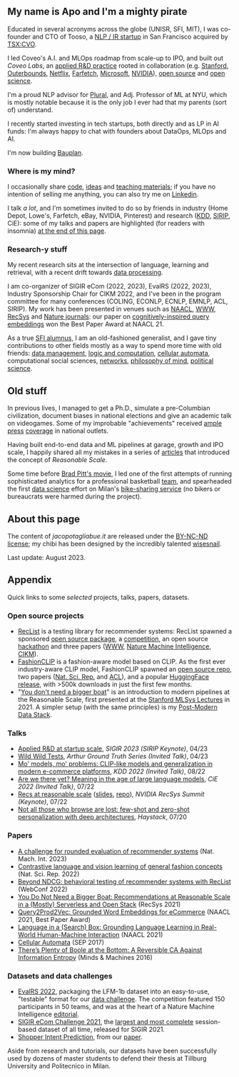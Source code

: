 ## My name is Apo and I'm a mighty pirate

Educated in several acronyms across the globe (UNISR, SFI, MIT), I was co-founder and CTO of Tooso, a [NLP / IR startup](https://www.gartner.com/en/documents/3913700/cool-vendors-in-digital-commerce) in San Francisco acquired by [TSX:CVO](https://www.coveo.com/en/company/news-releases/2019/coveo-acquires-tooso). 

I led Coveo's A.I. and MLOps roadmap from scale-up to IPO, and built out _Coveo Labs_, an [applied R&D practice](https://medium.com/the-techlife/applied-research-at-reasonable-scale-8a74d2beed89) rooted in collaboration (e.g. [Stanford](https://www.nature.com/articles/s41598-022-23052-9), [Outerbounds](https://arxiv.org/pdf/2110.13601.pdf), [Netflix](https://arxiv.org/pdf/2303.11761.pdf), [Farfetch](https://aclanthology.org/2022.ecnlp-1.22/), [Microsoft](https://academic.oup.com/logcom/article-abstract/32/6/1129/6548838?redirectedFrom=fulltext), [NVIDIA](https://rdcu.be/c4dXy)), [open source](https://github.com/jacopotagliabue) and [open science](https://github.com/coveooss/SIGIR-ecom-data-challenge).

I'm a proud NLP advisor for [Plural](https://www.pluralpolicy.com/), and Adj. Professor of ML at NYU, which is mostly notable because it is the only job I ever had that my parents (sort of) understand. 

I recently started investing in tech startups, both directly and as LP in AI funds: I'm always happy to chat with founders about DataOps, MLOps and AI.

I'm now building [Bauplan](https://www.bauplanlabs.com/). 

### Where is my mind?

I occasionally share [code](https://github.com/jacopotagliabue), [ideas](https://scholar.google.com/citations?user=NDX19U0AAAAJ&hl=en) and [teaching materials](https://github.com/jacopotagliabue/MLSys-NYU-2022); if you have no intention of selling me anything, you can also try me on [Linkedin](https://www.linkedin.com/in/jacopotagliabue/).

I talk _a lot_, and I'm sometimes invited to do so by friends in industry (Home Depot, Lowe's, Farfetch, eBay, NVIDIA, Pinterest) and research ([KDD](public/ADKDD_talk_Aug_2023.pdf), [SIRIP](public/SIRIP_2023_keynote.pdf), CiE): some of my talks and papers are highlighted (for readers with insomnia) [at the end of this page](#appendix).

### Research-y stuff

My recent research sits at the intersection of language, learning and retrieval, with a recent drift towards [data processing](https://arxiv.org/abs/2308.05368).

I am co-organizer of SIGIR eCom (2022, 2023), EvalRS (2022, 2023), Industry Sponsorship Chair for CIKM 2022, and I've been in the program committee for many conferences (COLING, ECONLP, ECNLP, EMNLP, ACL, SIRIP). My work has been presented in venues such as [NAACL](https://aclanthology.org/2021.naacl-main.348/), [WWW](https://arxiv.org/abs/2111.09963), [RecSys](https://dl.acm.org/doi/10.1145/3383313.3411477) and [Nature journals](https://www.nature.com/articles/s41598-022-23052-9): our paper on [cognitively-inspired query embeddings](https://aclanthology.org/2021.naacl-industry.20/) won the Best Paper Award at NAACL 21.

As a true [SFI alumnus](https://www.santafe.edu/engage/learn/alumni/jacopo-tagliabue), I am an old-fashioned generalist, and I gave tiny contributions to other fields mostly as a way to spend more time with old friends: [data management](https://arxiv.org/abs/2308.05368), [logic and computation](https://academic.oup.com/logcom/article-abstract/32/6/1129/6548838?redirectedFrom=fulltext), [cellular automata](https://philpapers.org/archive/BERTPO-77.pdf), computational social sciences, [networks](https://appliednetsci.springeropen.com/articles/10.1007/s41109-017-0029-0), [philosophy of mind](https://link.springer.com/article/10.1007/s11023-013-9332-4), [political science](https://www.tandfonline.com/doi/full/10.1080/23248823.2023.2175124).

## Old stuff

In previous lives, I managed to get a Ph.D., simulate a pre-Columbian civilization, document biases in national elections and give an academic talk on videogames. Some of my improbable "achievements" received [ample](http://milano.corriere.it/milano/notizie/cronaca/13_settembre_18/ciclobby-censimento-biciclette-mobilita-sostenibile-2223163930809.shtml) [press](public/il_foglio_02_2023.pdf) [coverage](public/isport_gazzetta.pdf) in national outlets. 

Having built end-to-end data and ML pipelines at garage, growth and IPO scale, I happily shared all my mistakes in a series of [articles](https://towardsdatascience.com/tagged/mlops-without-much-ops) that introduced the concept of _Reasonable Scale_.

Some time before [Brad Pitt's movie](https://en.wikipedia.org/wiki/Moneyball_(film)), I led one of the first attempts of running sophisticated analytics for a professional basketball [team](http://www.olimpiamilano.com/en/), and spearheaded the first [data science](https://vimeo.com/74664341) effort on Milan's [bike-sharing service](public/PedalaMi.pdf) (no bikers or bureaucrats were harmed during the project).

## About this page

The content of _jacopotagliabue.it_ are released under the [BY-NC-ND license](https://creativecommons.org/licenses/by-nc-nd/3.0/); my chibi has been designed by the incredibly talented [wisesnail](https://www.instagram.com/wisesnail/?hl=en). 

Last update: August 2023. 

## Appendix

Quick links to some _selected_ projects, talks, papers, datasets.

### Open source projects

* [RecList](http://reclist.io/) is a testing library for recommender systems: RecList spawned a sponsored [open source package](https://github.com/jacopotagliabue/reclist), a [competition](https://reclist.io/cikm2022-cup/), an open source [hackathon](https://github.com/RecList/evalRS-KDD-2023) and three papers ([WWW](https://dl.acm.org/doi/abs/10.1145/3487553.3524215), [Nature Machine Intelligence](https://www.nature.com/articles/s42256-022-00606-0), [CIKM](https://ceur-ws.org/Vol-3318/keynote3.pdf)).
* [FashionCLIP](https://huggingface.co/patrickjohncyh/fashion-clip) is a fashion-aware model based on CLIP. As the first ever industry-aware CLIP model, FashionCLIP spawned an [open source repo](https://github.com/patrickjohncyh/fashion-clip), two papers ([Nat. Sci. Rep.](https://www.nature.com/articles/s41598-022-23052-9) and [ACL](https://aclanthology.org/2022.ecnlp-1.22/)), and a popular [HuggingFace release](https://huggingface.co/patrickjohncyh/fashion-clip), with >500k downloads in just the first few months. 
* "[You don't need a bigger boat](https://github.com/jacopotagliabue/you-dont-need-a-bigger-boat)" is an introduction to modern pipelines at the Reasonable Scale, first presented at the [Stanford MLSys Lectures](https://www.youtube.com/watch?v=Ndxpo4PeEms) in 2021. A simpler setup (with the same principles) is my [Post-Modern Data Stack](https://github.com/jacopotagliabue/post-modern-stack).

### Talks

* [Applied R&D at startup scale](public/SIRIP_2023_keynote.pdf), _SIGIR 2023 (SIRIP Keynote)_, 04/23
* [Wild Wild Tests](https://www.youtube.com/watch?v=EAjoTnyVGFs), _Arthur Ground Truth Series (Invited Talk)_, 04/23
* [Mo' models, mo' problems: CLIP-like models and generalization in modern e-commerce platforms](public/kdd_final_2022_keynote.pdf), _KDD 2022 (Invited Talk)_, 08/22
* [Are we there yet? Meaning in the age of large language models](public/are_we_there_yet.pdf), _CiE 2022 (Invited Talk)_, 07/22
* [Recs at reasonable scale](https://youtu.be/9rouLchcC0k?t=147) ([slides](https://github.com/jacopotagliabue/recs-at-resonable-scale/blob/main/slides/NVIDIA_RECSYS_SUMMIT_JT.pdf), [repo](https://github.com/jacopotagliabue/recs-at-resonable-scale)), _NVIDIA RecSys Summit (Keynote)_, 07/22
* [Not all those who browse are lost: few-shot and zero-shot personalization with deep architectures](https://www.youtube.com/watch?v=PFfSiE4CGPY), _Haystack_, 07/20

### Papers

* [A challenge for rounded evaluation of recommender systems](https://www.nature.com/articles/s42256-022-00606-0) (Nat. Mach. Int. 2023)
* [Contrastive language and vision learning of general fashion concepts](https://www.nature.com/articles/s41598-022-23052-9) (Nat. Sci. Rep. 2022)
* [Beyond NDCG: behavioral testing of recommender systems with RecList](https://dl.acm.org/doi/abs/10.1145/3487553.3524215) (WebConf 2022)
* [You Do Not Need a Bigger Boat: Recommendations at Reasonable Scale in a (Mostly) Serverless and Open Stack](https://dl.acm.org/doi/abs/10.1145/3460231.3474604) (RecSys 2021)
* [Query2Prod2Vec: Grounded Word Embeddings for eCommerce](https://aclanthology.org/2021.naacl-industry.20/) (NAACL 2021, Best Paper Award)
* [Language in a (Search) Box: Grounding Language Learning in Real-World Human-Machine Interaction](https://aclanthology.org/2021.naacl-main.348/) (NAACL 2021)
* [Cellular Automata](https://plato.stanford.edu/entries/cellular-automata/) (SEP 2017) 
* [There’s Plenty of Boole at the Bottom: A Reversible CA Against Information Entropy](https://philpapers.org/archive/BERTPO-77.pdf) (Minds & Machines 2016)

### Datasets and data challenges

* [EvalRS 2022](https://github.com/RecList/evalRS-CIKM-2022/blob/main/README.md), packaging the LFM-1b dataset into an easy-to-use, "testable" format for our [data challenge](https://arxiv.org/abs/2207.05772). The competition featured 150 participants in 50 teams, and was at the heart of a Nature Machine Intelligence [editorial](https://www.nature.com/articles/s42256-023-00631-7).
* [SIGIR eCom Challenge 2021](https://github.com/coveooss/SIGIR-ecom-data-challenge), the [largest and most complete](https://arxiv.org/abs/2104.09423) session-based dataset of all time, released for SIGIR 2021.
* [Shopper Intent Prediction](https://github.com/coveooss/shopper-intent-prediction-nature-2020), from our [paper](https://www.nature.com/articles/s41598-020-73622-y.epdf?sharing_token=tydJezcxTZvP8cNEDsAKn9RgN0jAjWel9jnR3ZoTv0NoB1nwg3Wgf_mP0ktAdV_HGxUxXaNdBCErP1Zck0ibhFGwRrt0xq-Uy2wNz5DkwbFN44Mxzwb3WdN593RbqBFNucB9hEgd3EFvTZaqO9reUDDlh-mybSw5d1-G04RfdBQ%3D).

Aside from research and tutorials, our datasets have been successfully used by dozens of master students to defend their thesis at Tillburg University and Politecnico in Milan.
